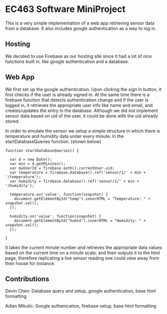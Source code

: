 # EC463 Software MiniProject

This is a very simple implementation of a web app retrieving sensor data from a database. It also includes google authentication as a way to log in.

## Hosting

We decided to use Firebase as our hosting site since it had a lot of nice functions built in, like google authentication and a database.

## Web App

We first set up the google authentication. Upon clicking the sign in button, it first checks if the user is already signed in. At the same time there is a firebase function that detects authentication change and if the user is logged in, it retrieves the appropriate user info like name and email, and creates/updates the entry in the database. Although we did not implement sensor data based on uid of the user, it could be done with the uid already stored. 

In order to emulate the sensor we setup a simple structure in which there is temperature and humidity data under every minute. In the startDatabaseQueries function. (shown below)

```
function startDatabaseQueries() {

  var d = new Date();
  var min = d.getMinutes();
  var myUserId = firebase.auth().currentUser.uid;
  var temperature = firebase.database().ref('sensor/1/' + min + '/temperature');
  var humidity = firebase.database().ref('sensor/1/' + min + '/humidity');

  temperature.on('value', function(snapshot) {
    document.getElementById("temp").innerHTML = "Temperature: " + snapshot.val();
  });

  humidity.on('value', function(snapshot) { 
    document.getElementById("humid").innerHTML = "Humidity: " + snapshot.val();
  });

}
```

It takes the current minute number and retrieves the appropriate data values based on the current time on a minute scale, and then outputs it to the html page, therefore replicating a live sensor reading one could view away from their house for instance.


## Contributions

Devin Chen: Database query and setup, google authentication, base html formatting

Adian Mikulic: Google authenication, firebase setup, base html formatting


